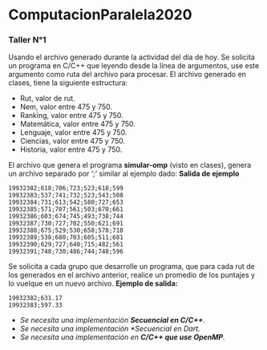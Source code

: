# ComputacionParalela2020

### Taller N°1 

Usando el archivo generado durante la actividad del día de hoy. Se solicita un programa en
C/C++ que leyendo desde la línea de argumentos, use este argumento como ruta del archivo
para procesar.
El archivo generado en clases, tiene la siguiente estructura:
* Rut, valor de rut.
* Nem, valor entre 475 y 750.
* Ranking, valor entre 475 y 750.
* Matemática, valor entre 475 y 750.
* Lenguaje, valor entre 475 y 750.
* Ciencias, valor entre 475 y 750.
* Historia, valor entre 475 y 750.

El archivo que genera el programa **simular-omp** (visto en clases), genera un archivo separado por
‘;’ similar al ejemplo dado:
**Salida de ejemplo**
```
19932382;618;706;723;523;618;599
19932383;537;741;732;523;543;508
19932384;731;613;542;580;727;653
19932385;571;707;561;503;670;661
19932386;603;674;745;493;738;744
19932387;730;727;702;550;621;691
19932388;675;529;530;658;578;718
19932389;538;680;703;605;511;681
19932390;629;727;640;715;482;561
19932391;748;730;486;744;748;596
```

Se solicita a cada grupo que desarrolle un programa, que para cada rut de los generados en el
archivo anterior, realice un promedio de los puntajes y lo vuelque en un nuevo archivo.
**Ejemplo de salida:**
```
19932382;631.17
19932383;597.33
```
* _Se necesita una implementación **Secuencial en C/C++**._
* _Se necesita una implementación **Secuencial en Dart*._
* _Se necesita una implementación en **C/C++ que use OpenMP**._
